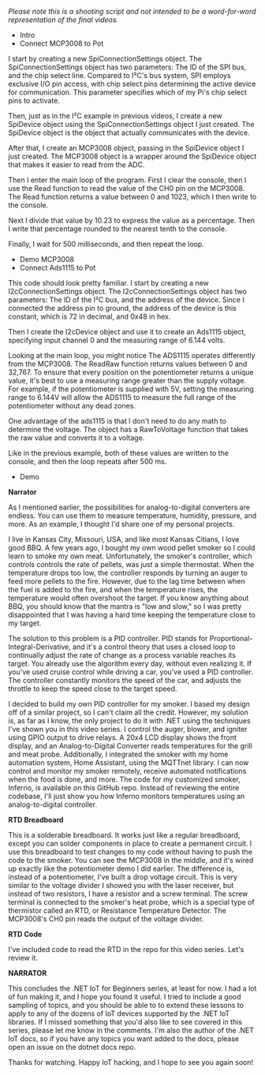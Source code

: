 *Please note this is a shooting script and not intended to be a word-for-word representation of the final videos.*

- Intro
- Connect MCP3008 to Pot

I start by creating a new SpiConnectionSettings object. The SpiConnectionSettings object has two parameters: The ID of the SPI bus, and the chip select line. Compared to I²C's bus system, SPI employs exclusive I/O pin access, with chip select pins determining the active device for communication. This parameter specifies which of my Pi's chip select pins to activate.

Then, just as in the I²C example in previous videos, I create a new SpiDevice object using the SpiConnectionSettings object I just created. The SpiDevice object is the object that actually communicates with the device.

After that, I create an MCP3008 object, passing in the SpiDevice object I just created. The MCP3008 object is a wrapper around the SpiDevice object that makes it easier to read from the ADC.

Then I enter the main loop of the program. First I clear the console, then I use the Read function to read the value of the CH0 pin on the MCP3008. The Read function returns a value between 0 and 1023, which I then write to the console.

Next I divide that value by 10.23 to express the value as a percentage. Then I write that percentage rounded to the nearest tenth to the console.

Finally, I wait for 500 milliseconds, and then repeat the loop.


- Demo MCP3008
- Connect Ads1115 to Pot

This code should look pretty familiar. I start by creating a new I2cConnectionSettings object. The I2cConnectionSettings object has two parameters: The ID of the I²C bus, and the address of the device. Since I connected the address pin to ground, the address of the device is this constant, which is 72 in decimal, and 0x48 in hex.

Then I create the I2cDevice object and use it to create an Ads1115 object, specifying input channel 0 and the measuring range of 6.144 volts.

Looking at the main loop, you might notice The ADS1115 operates differently from the MCP3008. The ReadRaw function returns values between 0 and 32,767. To ensure that every position on the potentiometer returns a unique value, it's best to use a measuring range greater than the supply voltage. For example, if the potentiometer is supplied with 5V, setting the measuring range to 6.144V will allow the ADS1115 to measure the full range of the potentiometer without any dead zones.

One advantage of the ads1115 is that I don't need to do any math to determine the voltage. The object has a RawToVoltage function that takes the raw value and converts it to a voltage.

Like in the previous example, both of these values are written to the console, and then the loop repeats after 500 ms.

- Demo

**Narrator**

As I mentioned earlier, the possibilities for analog-to-digital converters are endless. You can use them to measure temperature, humidity, pressure, and more. As an example, I thought I'd share one of my personal projects.

I live in Kansas City, Missouri, USA, and like most Kansas Citians, I love good BBQ. A few years ago, I bought my own wood pellet smoker so I could learn to smoke my own meat. Unfortunately, the smoker's controller, which controls controls the rate of pellets, was just a simple thermostat. When the temperature drops too low, the controller responds by turning an auger to feed more pellets to the fire. However, due to the lag time between when the fuel is added to the fire, and when the temperature rises, the temperature would often overshoot the target. If you know anything about BBQ, you should know that the mantra is "low and slow," so I was pretty disappointed that I was having a hard time keeping the temperature close to my target.

The solution to this problem is a PID controller. PID stands for Proportional-Integral-Derivative, and it's a control theory that uses a closed loop to continually adjust the rate of change as a process variable reaches its target. You already use the algorithm every day, without even realizing it. If you've used cruise control while driving a car, you've used a PID controller. The controller constantly monitors the speed of the car, and adjusts the throttle to keep the speed close to the target speed.

I decided to build my own PID controller for my smoker. I based my design off of a similar project, so I can't claim all the credit. However, my solution is, as far as I know, the only project to do it with .NET using the techniques I've shown you in this video series. I control the auger, blower, and igniter using GPIO output to drive relays. A 20x4 LCD display shows the front display, and an Analog-to-Digital Converter reads temperatures for the grill and meat probe. Additionally, I integrated the smoker with my home automation system, Home Assistant, using the MQTTnet library. I can now control and monitor my smoker remotely, receive automated notifications when the food is done, and more. The code for my customized smoker, Inferno, is available on this GitHub repo. Instead of reviewing the entire codebase, I'll just show you how Inferno monitors temperatures using an analog-to-digital controller.

**RTD Breadboard**

This is a solderable breadboard. It works just like a regular breadboard, except you can solder components in place to create a permanent circuit. I use this breadboard to test changes to my code without having to push the code to the smoker. You can see the MCP3008 in the middle, and it's wired up exactly like the potentiometer demo I did earlier. The difference is, instead of a potentiometer, I've built a drop voltage circuit. This is very similar to the voltage divider I showed you with the laser receiver, but instead of two resistors, I have a resistor and a screw terminal. The screw terminal is connected to the smoker's heat probe, which is a special type of thermistor called an RTD, or Resistance Temperature Detector. The MCP3008's CH0 pin reads the output of the voltage divider.

**RTD Code**

I've included code to read the RTD in the repo for this video series. Let's review it.



**NARRATOR**

This concludes the .NET IoT for Beginners series, at least for now. I had a lot of fun making it, and I hope you found it useful. I tried to include a good sampling of topics, and you should be able to to extend these lessons to apply to any of the dozens of IoT devices supported by the .NET IoT libraries. If I missed something that you'd also like to see covered in this series, please let me know in the comments. I'm also the author of the .NET IoT docs, so if you have any topics you want added to the docs, please open an issue on the dotnet docs repo.

Thanks for watching. Happy IoT hacking, and I hope to see you again soon!

